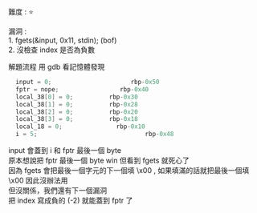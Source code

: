 難度 :  :star: 
  
漏洞 :<br>
      1. fgets(&input, 0x11, stdin); (bof) <br>
      2. 沒檢查 index 是否為負數<br>
     
解題流程
     用 gdb 看記憶體發現
     
```c
  input = 0;                      rbp-0x50
  fptr = nope;                 rbp-0x40
  local_38[0] = 0;          rbp-0x30
  local_38[1] = 0;          rbp-0x28
  local_38[2] = 0;          rbp-0x20
  local_38[3] = 0;          rbp-0x18
  local_18 = 0;               rbp-0x10
  i = 5;                              rbp-0x48
```

 input 會蓋到 i 和 fptr 最後一個 byte <br>
原本想說把 fptr 最後一個 byte  win 但看到 fgets 就死心了 <br>
因為 fgets 會把最後一個字元的下一個填 \x00 , 如果填滿的話就把最後一個填 \x00 因此沒辦法用 <br>
但沒關係，我們還有下一個漏洞 <br>
把 index 寫成負的 (-2) 就能蓋到 fptr 了 <br>
